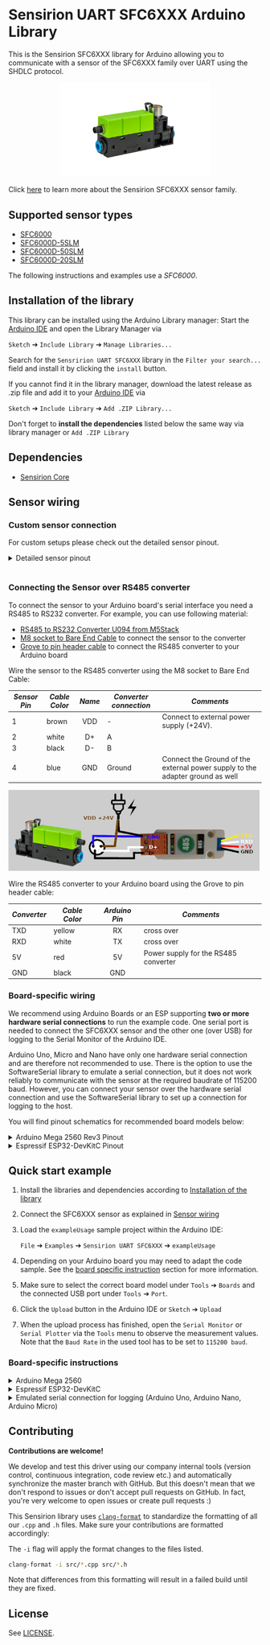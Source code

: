 # Sensirion UART SFC6XXX Arduino Library

This is the Sensirion SFC6XXX library for Arduino allowing you to 
communicate with a sensor of the SFC6XXX family over UART using the SHDLC protocol.

<center><img src="images/product-image-sfc6xxx.png" width="300px"></center>

Click [here](https://sensirion.com/sfc6000) to learn more about the Sensirion SFC6XXX sensor family.



## Supported sensor types

- [SFC6000](https://sensirion.com/products/catalog/SFC6000/)
- [SFC6000D-5SLM](https://sensirion.com/products/catalog/SFC6000D-5slm/)
- [SFC6000D-50SLM](https://sensirion.com/products/catalog/SFC6000D-50slm/)
- [SFC6000D-20SLM](https://sensirion.com/products/catalog/SFC6000D-20slm/)

The following instructions and examples use a *SFC6000*.




## Installation of the library

This library can be installed using the Arduino Library manager:
Start the [Arduino IDE](http://www.arduino.cc/en/main/software) and open
the Library Manager via

`Sketch` ➔ `Include Library` ➔ `Manage Libraries...`

Search for the `Sensririon UART SFC6XXX` library in the `Filter your search...` 
field and install it by clicking the `install` button.

If you cannot find it in the library manager, download the latest release as .zip file 
and add it to your [Arduino IDE](http://www.arduino.cc/en/main/software) via

`Sketch` ➔ `Include Library` ➔ `Add .ZIP Library...`

Don't forget to **install the dependencies** listed below the same way via library 
manager or `Add .ZIP Library`


## Dependencies
* [Sensirion Core](https://github.com/Sensirion/arduino-core)


## Sensor wiring

### Custom sensor connection

For custom setups please check out the detailed sensor pinout.

<details>
<summary>
Detailed sensor pinout
</summary>
<p>
The M8 connector of your SFC6XXX has the following pinout:

<img src="images/product-pinout-sfc6xxx.png" width="300px">

| *Pin* | *Cable Color* | *Name* | *Description*  | *Comments* |
|-------|---------------|:------:|----------------|------------|
| 1 | brown | VDD | Supply Voltage | +24V
| 2 | white | D+ |  | 
| 3 | black | D- |  | 
| 4 | blue | GND | Ground | 

</p>
</details>
</br>

### Connecting the Sensor over RS485 converter

To connect the sensor to your Arduino board's serial interface you need a RS485 to RS232 converter. For example, you can use following material:

- [RS485 to RS232 Converter U094 from M5Stack](https://www.distrelec.ch/en/isolated-rs485-transceiver-unit-m5stack-u094/p/30185750)
- [M8 socket to Bare End Cable](https://www.distrelec.ch/en/actuator-sensor-cable-m8-socket-bare-end-conductors-5m-phoenix-contact-1681842/p/11033799) to connect the sensor to the converter
- [Grove to pin header cable](https://www.distrelec.ch/en/grove-pin-male-jumper-to-grove-seeed-studio-110990210/p/30118352) to connect the RS485 converter to your Arduino board


Wire the sensor to the RS485 converter using the M8 socket to Bare End Cable:

| *Sensor Pin* | *Cable Color* | *Name* | *Converter connection*  | *Comments* |
|--------------|---------------|:-------------:|------------|------------|
| 1 | brown | VDD | - | Connect to external power supply (+24V).
| 2 | white | D+ | A | 
| 3 | black | D- | B | 
| 4 | blue | GND | Ground | Connect the Ground of the external power supply to the adapter ground as well

<img src="images/SFC6xxxRS485ConverterPinout.png" width="500px">

Wire the RS485 converter to your Arduino board using the Grove to pin header cable:

| *Converter* | *Cable Color* | *Arduino Pin* | *Comments* |
|--------------|---------------|:-------------:|------------|
| TXD | yellow | RX | cross over |
| RXD | white | TX | cross over | 
| 5V | red | 5V | Power supply for the RS485 converter |
| GND | black | GND |  |




### Board-specific wiring

We recommend using Arduino Boards or an ESP supporting **two or more hardware serial connections** 
to run the example code. One serial port is needed to connect the SFC6XXX sensor and the other one 
(over USB) for logging to the Serial Monitor of the Arduino IDE.

Arduino Uno, Micro and Nano have only one hardware serial connection and are therefore not recommended to use. 
There is the option to use the SoftwareSerial library to emulate a serial connection, but it does not work 
reliably to communicate with the sensor at the required baudrate of 115200 baud. However, you can connect your sensor 
over the hardware serial connection and use the SoftwareSerial library to set up a connection for logging to the host.

You will find pinout schematics for recommended board models below:

<details><summary>Arduino Mega 2560 Rev3 Pinout</summary>
<p>

| *Converter* | *Cable Color* | *Arduino Pin* | *Comments* |
|--------------|---------------|:-------------:|------------|
| TXD | yellow | D19 (RX1)  | cross over |
| RXD | white | D18 (TX1) | cross over | 
| 5V | red | 5V | Power supply for the RS485 converter |
| GND | black | GND |  |


> **Note:** Make sure to connect serial pins as cross-over (RXD pin of converter -> TX pin on Arduino; TXD pin of converter -> RX pin on Ardunio)

<img src="images/Arduino-uart-Mega-2560-Rev3-pinout-5V.png" width="600px">
</p>
</details>

<details><summary>Espressif ESP32-DevKitC Pinout</summary>
<p>

| *Converter* | *Cable Color* | *ESP Pin* | *Comments* |
|--------------|---------------|:-------------:|------------|
| TXD | yellow | GPIO16 (RXD 2) | cross over |
| RXD | white | GPIO17 (TXD 2) | cross over | 
| 5V | red | 5V | Power supply for the RS485 converter |
| GND | black | GND |  |



> **Note:** Make sure to connect serial pins as cross-over (RXD pin of converter -> TX pin on ESP; TXD pin of converter -> RX pin on ESP)

<img src="images/esp32-serial2-devkitc-pinout-5V.png" width="600px">
</p>
</details>


## Quick start example

1. Install the libraries and dependencies according to [Installation of the library](#installation-of-the-library)

2. Connect the SFC6XXX sensor as explained in [Sensor wiring](#sensor-wiring)

3. Load the `exampleUsage` sample project within the Arduino IDE:

   `File` ➔ `Examples` ➔ `Sensirion UART SFC6XXX` ➔ `exampleUsage`

4. Depending on your Arduino board you may need to adapt the code sample. 
See the [board specific instruction](#board-specific-instructions) section for more information. 

5. Make sure to select the correct board model under `Tools` ➔ `Boards` and the 
   connected USB port under `Tools` ➔ `Port`.

6. Click the `Upload` button in the Arduino IDE or `Sketch` ➔ `Upload`

7. When the upload process has finished, open the `Serial Monitor` or `Serial
   Plotter` via the `Tools` menu to observe the measurement values. Note that
   the `Baud Rate` in the used tool has to be set to `115200 baud`.

### Board-specific instructions
<details><summary>Arduino Mega 2560</summary>
<p>

#### Serial Interface
The provided wiring instructed you to connect the SFC6XXX to **Serial Port 1**. 
Therefore, the following line needs to be used in the usage example code:

`#define SENSOR_SERIAL_INTERFACE Serial1`
</p>
</details>


<details><summary>Espressif ESP32-DevKitC</summary>
<p>

#### ESP32 Library
The ESP32 board is not supported by default with Arduino IDE. If it is your first time using an ESP32 board, 
you should follow this [guide](https://docs.espressif.com/projects/arduino-esp32/en/latest/installing.html) from 
Esspressif itself.

#### Serial Interface
The provided wiring instructed you to connect the sensor to **Serial Port 2**.

Since ESP boards require `HardwareSerial` implementation, you need to include the following lines in the usage example code:

```
#include <HardwareSerial.h>
HardwareSerial HwSerial(2);
#define SENSOR_SERIAL_INTERFACE HwSerial
```
</p>
</details>

<details><summary>Emulated serial connection for logging (Arduino Uno, Arduino Nano, Arduino Micro)</summary>
<p>
Use following instructions if your board has only one hardware serial port and you want to emulated a serial 
connection for logging to the host using the SoftwareSerial library.

* To connect your Arduino to your host for the logging connection, you can for example use the [USB to TTL Serial Cable from Adafruit](http://adafru.it/954).

  In the example we use Pin 8 and 9 on the Arduino Board for RX/TX.

    | Cable wire         | Wire color | Arduino Pin     |
    | -------------------|------------|-----------------|
    | TX line out of USB | green      | Pin8            |
    | RX line into USB   | white      | Pin9            |
    | ground             | black      | do not connect  |
    | RX line into USB   | red        | do not connect  |
  


    > Note: depending on your Arduino Board not all Pins can be used for RX, see [SoftwareSerial documentation](https://docs.arduino.cc/learn/built-in-libraries/software-serial#limitations-of-this-library) for more details.

* Adapt example usage code:

   * Add following header lines and set rxPin and txPin numbers to the pin numbers you connected your serial cable to.

      ```
      // Software serial setup
      #include <SoftwareSerial.h>
      #define rxPin 8
      #define txPin 9
      SoftwareSerial sw_serial =  SoftwareSerial(rxPin, txPin);
      ```
   * Set the define for the serial connection to use to communicate with the sensor to
  
     For Arduino Uno and Nano:

     `#define SENSOR_SERIAL_INTERFACE Serial`

     For Arduino Micro:

     `#define SENSOR_SERIAL_INTERFACE Serial1`

   * In the setup() add following lines of code:
      ```
      // Define pin modes for TX and RX
      pinMode(rxPin, INPUT);
      pinMode(txPin, OUTPUT);
      sw_serial.begin(9600);
      ```

      Remove the initialization lines for `Serial` used by default for logging.


   * Replace all occurences of `Serial.print` with `sw_serial.print`


* Load the example to your Arduino. Make sure to unplug supply voltage (5V pin) of the sensor while doing so, otherwise the Arduino IDE cannot communicate over the serial interface (as the USB Port and the TX/RX Pin use the same HW Serial interface).

* Instead of using the `Serial Monitor` or `Serial Plotter` of the Arduino IDE, open a serial monitor on your host system and set the `Baudrate` to `9600 baud`. On Linux you can for example use the `grabserial` tool:

   `grabserial -d /dev/ttyUSB0 -b 9600 --crtonewline`

* Press the Reset Button on your Arduino to restart the example execution once you have the sensor supply voltage plugged back in.

</p>
</details>



## Contributing

**Contributions are welcome!**

We develop and test this driver using our company internal tools (version
control, continuous integration, code review etc.) and automatically
synchronize the master branch with GitHub. But this doesn't mean that we don't
respond to issues or don't accept pull requests on GitHub. In fact, you're very
welcome to open issues or create pull requests :)

This Sensirion library uses
[`clang-format`](https://releases.llvm.org/download.html) to standardize the
formatting of all our `.cpp` and `.h` files. Make sure your contributions are
formatted accordingly:

The `-i` flag will apply the format changes to the files listed.

```bash
clang-format -i src/*.cpp src/*.h
```

Note that differences from this formatting will result in a failed build until
they are fixed.


## License

See [LICENSE](LICENSE).
